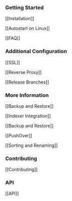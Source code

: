 ### Getting Started ###
[[Installation]]

[[Autostart on Linux]]

[[FAQ]]

### Additional Configuration ###
[[SSL]]

[[Reverse Proxy]]

[[Release Branches]]

### More Information ###
[[Backup and Restore]]

[[Indexer Integration]]

[[Backup and Restore]]

[[PushOver]]

[[Sorting and Renaming]]

### Contributing ###

[[Contributing]]

### API ###

[[API]]